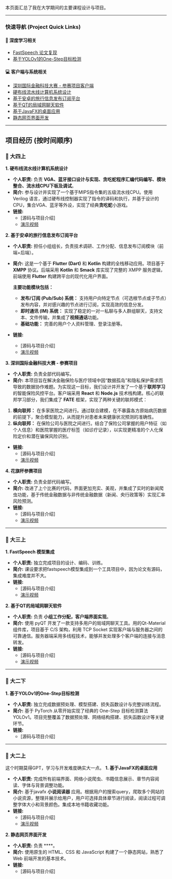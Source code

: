 本页面汇总了我在大学期间的主要课程设计与项目。

---

### 快速导航 (Project Quick Links)

#### 🚀 深度学习相关
*   [FastSpeech 论文复现](#project-fastspeech)
*   [基于YOLOv1的One-Step目标检测](#project-yolo)

#### 💻 客户端与系统相关
*   [深圳国际金融科技大赛 - 参赛项目客户端](#project-fintech)
*   [硬布线流水线计算机系统设计](#project-cpu)
*   [基于安卓的旅行信息发布订阅平台](#project-android)
*   [基于QT的局域网聊天软件](#project-qt-chat)
*   [基于JavaFX的桌面应用](#project-javafx)
*   [静态网页界面开发](#project-static-web)

---

## 项目经历 (按时间顺序)

### 📅 大四上
<a id="project-cpu"></a>
**1. 硬布线流水线计算机系统设计**
*   **个人职责:** 负责 **VGA、蓝牙接口设计与实现、贪吃蛇程序汇编代码编写、模块整合、流水线CPU下板及调试**。
*   **简介:** 参与设计并实现了一个基于MIPS指令集的五级流水线CPU。使用 Verilog 语言，通过硬布线控制器实现了指令的译码和执行，并基于设计的CPU，集合VGA、蓝牙等外设，实现了经典**贪吃蛇**小游戏。
*   **链接:** 
    *   [源码与项目介绍]
    *   [演示视频](https://youtu.be/wZn-DRP85D0)

<a id="project-android"></a>
**2. 基于安卓的旅行信息发布订阅平台**
*   **个人职责:** 担任小组组长，负责技术调研、工作分配、信息发布订阅模块（前端+后端）。
*   **简介:**     这是一个基于 **Flutter (Dart)** 和 **Kotlin** 构建的全栈移动应用。项目基于 **XMPP** 协议。后端采用 **Kotlin** 和 **Smack** 库实现了完整的 XMPP 服务逻辑，前端使用 **Flutter** 构建跨平台的现代化用户界面。
    
    **主要功能模块包括：**
    *   **发布/订阅 (Pub/Sub) 系统：** 支持用户向特定节点（可选根节点或子节点）发布内容，并对感兴趣的节点进行订阅，实现高效的信息分发。
    *   **即时通讯 (IM) 系统：** 实现了稳定的一对一私聊与多人群组聊天，支持文本、文件传输，并集成了**视频通话**功能。
    *   **基础功能：** 完善的用户个人资料管理、登录注册等。
*   **链接:** 
    *   [源码与项目介绍]
    *   [演示视频](https://youtu.be/iq9HRBmBF_A)

<a id="project-fintech"></a>
**3. 深圳国际金融科技大赛 - 参赛项目**
*   **个人职责:** 负责全部代码编写。
*   **简介:**  本项目旨在解决金融保险与医疗领域中因“数据孤岛”和隐私保护需求而导致的数据协作难题。为实现这一目标，我们设计并开发了一个基于**联邦学习**的智能保险风控平台。客户端采用 **React** 和 **Node.js** 技术栈构建。核心的联邦学习部分，我们集成了 **FATE** 框架，实现了两种关键的联邦模式：
    
1.  **横向联邦：** 在多家医院之间进行。通过联合建模，在不暴露各方原始病历数据的前提下，聚合模型能力，从而提升对患者未来健康状况预测的准确性。
2.  **纵向联邦：** 在保险公司与医院之间进行。结合了保险公司掌握的用户特征（如个人信息）和医院掌握的医疗标签（如诊疗记录），以实现更精准的个人化保险定价和潜在骗保风险识别。
    
*   **链接:** 
    *   [源码与项目介绍]
    *   [演示视频](https://youtu.be/47nn2mwsDwo)

<a id="project-huaqi"></a>
**4. 花旗杯参赛项目**
*   **个人职责:** 负责全部代码编写。
*   **简介:** 改进了上个比赛的代码，界面更加充实、美观，并集成了实时的新闻爬虫功能，基于传统金融数据与非传统金融数据（新闻、央行政策等）实现汇率风险预测。
*   **链接:** 
    *   [源码与项目介绍]
    *   [演示视频](https://youtu.be/BXNfrzXkM-c)
---

### 📅 大三上

<a id="project-fastspeech"></a>
**1. FastSpeech 模型集成**
*   **个人职责:** 独立完成项目的设计、编码、训练。
*   **简介:** 课设要求把fastspeech模型集成到一个工具项目中，因为论文有源码，集成难度并不大。
*   **链接:** 
    *   [源码与项目介绍]
    *   [演示视频](https://youtu.be/aRh5F_5jrao)

<a id="project-qt-chat"></a>
**2. 基于QT的局域网聊天软件**
*   **个人职责:** 负责 **小组工作分配，客户端界面实现**。
*   **简介:** 使用 pyQT 开发了一款支持多用户的局域网聊天工具。用的Qt-Material组件库，项目基于 C/S 架构，利用 TCP Socket 实现客户端与服务器之间的可靠通信。服务器端采用多线程技术，能够并发处理多个客户端的连接与消息转发。
*   **链接:** 
    *   [源码与项目介绍]
    *   [演示视频](https://youtu.be/UMPGZYLBcts)

---

### 📅 大二下

<a id="project-yolo"></a>
**1. 基于YOLOv1的One-Step目标检测**
*   **个人职责:** 独立完成数据预处理、模型搭建、损失函数设计与完整训练流程。
*   **简介:** 基于 PyTorch 从零开始实现了经典的 One-Step 目标检测算法 YOLOv1。项目完整覆盖了数据预处理、网络结构搭建、损失函数设计等关键环节。
*   **链接:** 
    *   [源码与项目介绍]

---

### 📅 大二上 
这个时期莫得GPT，学习与开发难度确实大一点。
<a id="project-javafx"></a>
**1. 基于JavaFX的桌面应用**
*   **个人职责:** 完成所有前端界面、网络小说爬虫、书籍信息展示、章节内容阅读、字体与背景调整功能。
*   **简介:** 基于javafx **小说阅读器** 应用。根据用户的搜索query，爬取多个网站的小说资源，整理并展示给用户，用户可选择具体章节进行阅读，阅读过程可调整字体大小和背景颜色。集成本地书籍收藏功能。
*   **链接:** 
    *   [源码与项目介绍]
    *   [演示视频](https://youtu.be/7YuwTqF9myY)

<a id="project-static-web"></a>
**2. 静态网页界面开发**
*   **个人职责:** 负责 ****。
*   **简介:** 使用原生的 HTML、CSS 和 JavaScript 构建了一个静态网站，熟悉了 Web 前端开发的基本技术。
*   **链接:** 
    *   [源码与项目介绍]
